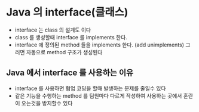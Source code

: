 # Java 의 interface(클래스)
* interface 는 class 의 설계도 이다
* class 를 생성할때 interface 를 implements 한다.
* interface 에 정의된 method 들을 implements 한다. (add unimplements) 그러면 자동으로 method 구조가 생성된다

## Java 에서 interface 를 사용하는 이유
* interface 를 사용하면 협업 코딩을 할때 발생하는 문제를 줄일수 있다
* 같은 기능을 수행하는 method 를 팀원마다 다르게 작성하여 사용하는 곳에서 혼란이 오는것을 방지할수 있다